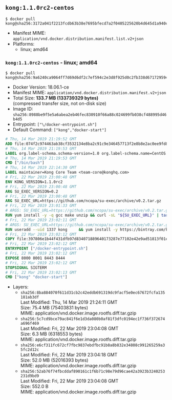 ## `kong:1.1.0rc2-centos`

```console
$ docker pull kong@sha256:3172a041f2213fcdb63b38e7695bfecd7a2f0405225620b4d645d1a940c2fe99
```

-	Manifest MIME: `application/vnd.docker.distribution.manifest.list.v2+json`
-	Platforms:
	-	linux; amd64

### `kong:1.1.0rc2-centos` - linux; amd64

```console
$ docker pull kong@sha256:9a6240ca9064ff7d69d6df2c7ef594c2e3d8f925d0c2fb338d67172959432d65
```

-	Docker Version: 18.06.1-ce
-	Manifest MIME: `application/vnd.docker.distribution.manifest.v2+json`
-	Total Size: **133.7 MB (133739329 bytes)**  
	(compressed transfer size, not on-disk size)
-	Image ID: `sha256:8988be9f5e5a6abea2eb46fec830910f66a88c024699fb038cf488995d46b4d5`
-	Entrypoint: `["\/docker-entrypoint.sh"]`
-	Default Command: `["kong","docker-start"]`

```dockerfile
# Thu, 14 Mar 2019 21:19:52 GMT
ADD file:074f2c974463ab38cf3532134e8ba2c91c9e346457713f2e8b8e2ac0ee9fd83d in / 
# Thu, 14 Mar 2019 21:19:53 GMT
LABEL org.label-schema.schema-version=1.0 org.label-schema.name=CentOS Base Image org.label-schema.vendor=CentOS org.label-schema.license=GPLv2 org.label-schema.build-date=20190305
# Thu, 14 Mar 2019 21:19:53 GMT
CMD ["/bin/bash"]
# Thu, 14 Mar 2019 22:14:30 GMT
LABEL maintainer=Kong Core Team <team-core@konghq.com>
# Fri, 22 Mar 2019 23:00:48 GMT
ENV KONG_VERSION=1.1.0rc2
# Fri, 22 Mar 2019 23:00:48 GMT
ARG SU_EXEC_VERSION=0.2
# Fri, 22 Mar 2019 23:00:48 GMT
ARG SU_EXEC_URL=https://github.com/ncopa/su-exec/archive/v0.2.tar.gz
# Fri, 22 Mar 2019 23:01:33 GMT
# ARGS: SU_EXEC_URL=https://github.com/ncopa/su-exec/archive/v0.2.tar.gz SU_EXEC_VERSION=0.2
RUN yum install -y -q gcc make unzip && curl -sL "${SU_EXEC_URL}" | tar -C /tmp -zxf - && make -C "/tmp/su-exec-${SU_EXEC_VERSION}" && cp "/tmp/su-exec-${SU_EXEC_VERSION}/su-exec" /usr/bin && rm -fr "/tmp/su-exec-${SU_EXEC_VERSION}" && yum autoremove -y -q gcc make && yum clean all -q && rm -fr /var/cache/yum/* /tmp/yum_save*.yumtx /root/.pki
# Fri, 22 Mar 2019 23:02:11 GMT
# ARGS: SU_EXEC_URL=https://github.com/ncopa/su-exec/archive/v0.2.tar.gz SU_EXEC_VERSION=0.2
RUN useradd --uid 1337 kong     && yum install -y https://bintray.com/kong/kong-community-edition-rpm/download_file?file_path=centos/7/kong-community-edition-$KONG_VERSION.el7.noarch.rpm     && yum clean all
# Fri, 22 Mar 2019 23:02:12 GMT
COPY file:397806e1b44f431dfb97d834071889640173287e77102e42e9ad51813f01cec4 in /docker-entrypoint.sh 
# Fri, 22 Mar 2019 23:02:12 GMT
ENTRYPOINT ["/docker-entrypoint.sh"]
# Fri, 22 Mar 2019 23:02:12 GMT
EXPOSE 8000 8001 8443 8444
# Fri, 22 Mar 2019 23:02:12 GMT
STOPSIGNAL SIGTERM
# Fri, 22 Mar 2019 23:02:13 GMT
CMD ["kong" "docker-start"]
```

-	Layers:
	-	`sha256:8ba884070f611d31cb2c42eddb691319dc9facf5e0ec67672fcfa135181ab3df`  
		Last Modified: Thu, 14 Mar 2019 21:24:11 GMT  
		Size: 75.4 MB (75403831 bytes)  
		MIME: application/vnd.docker.image.rootfs.diff.tar.gzip
	-	`sha256:5c7cd9bce79ac841f6e1d3da080b0af81f3dfc0194ec1f736f372674a696f469`  
		Last Modified: Fri, 22 Mar 2019 23:04:08 GMT  
		Size: 6.3 MB (6318553 bytes)  
		MIME: application/vnd.docker.image.rootfs.diff.tar.gzip
	-	`sha256:e6cf311fc672cf7fbc9837ebdfbc91b8a8b832e34808c991265259a35fc2d12c`  
		Last Modified: Fri, 22 Mar 2019 23:04:18 GMT  
		Size: 52.0 MB (52016393 bytes)  
		MIME: application/vnd.docker.image.rootfs.diff.tar.gzip
	-	`sha256:52ab76f74fbcddaf890161c1f6b71c98e79d96cae42a3923b3240253231d9bd9`  
		Last Modified: Fri, 22 Mar 2019 23:04:08 GMT  
		Size: 552.0 B  
		MIME: application/vnd.docker.image.rootfs.diff.tar.gzip
